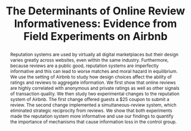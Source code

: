 ---
layout:
title: "The Determinants of Online Review Informativeness: Evidence from Field Experiments on Airbnb"
category: research
abstract: Reputation systems are used by virtually all digital marketplaces but their design varies greatly across websites, even within the same industry. Furthermore, because reviews are a public good, reputation systems are imperfectly informative and this can lead to worse matches and moral hazard in equilibrium. We use the setting of Airbnb to study how design choices affect the ability of ratings and reviews to aggregate information. We first show that online reviews are highly correlated with anonymous and private ratings as well as other signals of transaction quality. We then study two experimental changes to the reputation system of Airbnb. The first change offered guests a $25 coupon to submit a review. The second change implemented a simultaneous-review system, which eliminated strategic reciprocity from reviews. We show that both experiments made the reputation system more informative and use our findings to quantify the importance of mechanisms that cause information loss in the control group.
journal: ACM Conference on Economics and Computation (EC '15) <br> Working Paper Available Upon Request
link: 'http://dl.acm.org/citation.cfm?doid=2764468.2764528'
js: "toggleMe('reviews'); return false;"
js_abbrev: 'reviews'
priority: 10
coauthors: (with Elena Grewal, David Holtz, and Matthew Pearson)
bib: <br> @article{reportingandreciprocity,
  title={The Determinants of Online Review Informativeness&#58; Evidence from Field Experiments on Airbnb},
  author={Fradkin, Andrey and Grewal, Elena and Holtz, David and Pearson, Matthew}, 
  year={2016}}
bibjs: "toggleMe('reviews_bib'); return false;"
bib_abbrev: 'reviews_bib'
---